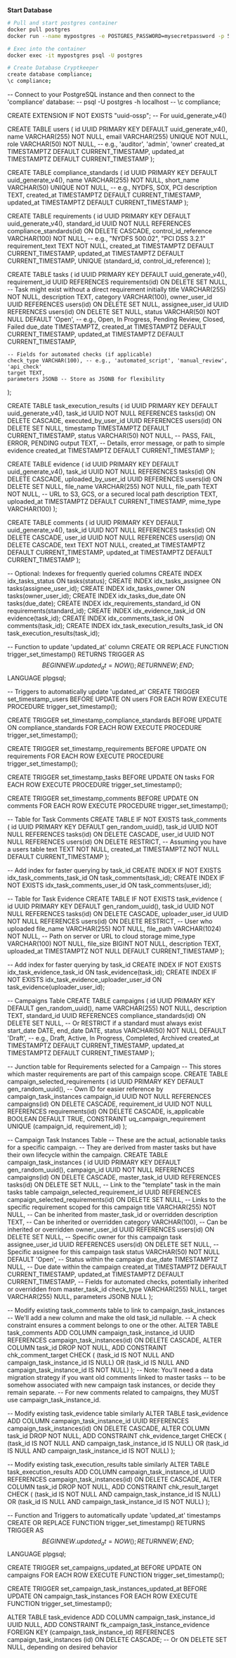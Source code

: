**Start Database**
```sh
# Pull and start postgres container
docker pull postgres
docker run --name mypostgres -e POSTGRES_PASSWORD=mysecretpassword -p 5432:5432 -d postgres

# Exec into the container
docker exec -it mypostgres psql -U postgres

# Create Database Cryptkeeper
create database compliance;
\c compliance;
```

-- Connect to your PostgreSQL instance and then connect to the 'compliance' database:
-- psql -U postgres -h localhost
-- \c compliance;

CREATE EXTENSION IF NOT EXISTS "uuid-ossp"; -- For uuid_generate_v4()

CREATE TABLE users (
    id UUID PRIMARY KEY DEFAULT uuid_generate_v4(),
    name VARCHAR(255) NOT NULL,
    email VARCHAR(255) UNIQUE NOT NULL,
    role VARCHAR(50) NOT NULL, -- e.g., 'auditor', 'admin', 'owner'
    created_at TIMESTAMPTZ DEFAULT CURRENT_TIMESTAMP,
    updated_at TIMESTAMPTZ DEFAULT CURRENT_TIMESTAMP
);

CREATE TABLE compliance_standards (
    id UUID PRIMARY KEY DEFAULT uuid_generate_v4(),
    name VARCHAR(255) NOT NULL,
    short_name VARCHAR(50) UNIQUE NOT NULL, -- e.g., NYDFS, SOX, PCI
    description TEXT,
    created_at TIMESTAMPTZ DEFAULT CURRENT_TIMESTAMP,
    updated_at TIMESTAMPTZ DEFAULT CURRENT_TIMESTAMP
);

CREATE TABLE requirements (
    id UUID PRIMARY KEY DEFAULT uuid_generate_v4(),
    standard_id UUID NOT NULL REFERENCES compliance_standards(id) ON DELETE CASCADE,
    control_id_reference VARCHAR(100) NOT NULL, -- e.g., "NYDFS 500.02", "PCI DSS 3.2.1"
    requirement_text TEXT NOT NULL,
    created_at TIMESTAMPTZ DEFAULT CURRENT_TIMESTAMP,
    updated_at TIMESTAMPTZ DEFAULT CURRENT_TIMESTAMP,
    UNIQUE (standard_id, control_id_reference)
);

CREATE TABLE tasks (
    id UUID PRIMARY KEY DEFAULT uuid_generate_v4(),
    requirement_id UUID REFERENCES requirements(id) ON DELETE SET NULL, -- Task might exist without a direct requirement initially
    title VARCHAR(255) NOT NULL,
    description TEXT,
    category VARCHAR(100),
    owner_user_id UUID REFERENCES users(id) ON DELETE SET NULL,
    assignee_user_id UUID REFERENCES users(id) ON DELETE SET NULL,
    status VARCHAR(50) NOT NULL DEFAULT 'Open', -- e.g., Open, In Progress, Pending Review, Closed, Failed
    due_date TIMESTAMPTZ,
    created_at TIMESTAMPTZ DEFAULT CURRENT_TIMESTAMP,
    updated_at TIMESTAMPTZ DEFAULT CURRENT_TIMESTAMP,

    -- Fields for automated checks (if applicable)
    check_type VARCHAR(100), -- e.g., 'automated_script', 'manual_review', 'api_check'
    target TEXT,
    parameters JSONB -- Store as JSONB for flexibility
);

CREATE TABLE task_execution_results (
    id UUID PRIMARY KEY DEFAULT uuid_generate_v4(),
    task_id UUID NOT NULL REFERENCES tasks(id) ON DELETE CASCADE,
    executed_by_user_id UUID REFERENCES users(id) ON DELETE SET NULL,
    timestamp TIMESTAMPTZ DEFAULT CURRENT_TIMESTAMP,
    status VARCHAR(50) NOT NULL, -- PASS, FAIL, ERROR, PENDING
    output TEXT, -- Details, error message, or path to simple evidence
    created_at TIMESTAMPTZ DEFAULT CURRENT_TIMESTAMP
);

CREATE TABLE evidence (
    id UUID PRIMARY KEY DEFAULT uuid_generate_v4(),
    task_id UUID NOT NULL REFERENCES tasks(id) ON DELETE CASCADE,
    uploaded_by_user_id UUID REFERENCES users(id) ON DELETE SET NULL,
    file_name VARCHAR(255) NOT NULL,
    file_path TEXT NOT NULL, -- URL to S3, GCS, or a secured local path
    description TEXT,
    uploaded_at TIMESTAMPTZ DEFAULT CURRENT_TIMESTAMP,
    mime_type VARCHAR(100)
);

CREATE TABLE comments (
    id UUID PRIMARY KEY DEFAULT uuid_generate_v4(),
    task_id UUID NOT NULL REFERENCES tasks(id) ON DELETE CASCADE,
    user_id UUID NOT NULL REFERENCES users(id) ON DELETE CASCADE,
    text TEXT NOT NULL,
    created_at TIMESTAMPTZ DEFAULT CURRENT_TIMESTAMP,
    updated_at TIMESTAMPTZ DEFAULT CURRENT_TIMESTAMP
);

-- Optional: Indexes for frequently queried columns
CREATE INDEX idx_tasks_status ON tasks(status);
CREATE INDEX idx_tasks_assignee ON tasks(assignee_user_id);
CREATE INDEX idx_tasks_owner ON tasks(owner_user_id);
CREATE INDEX idx_tasks_due_date ON tasks(due_date);
CREATE INDEX idx_requirements_standard_id ON requirements(standard_id);
CREATE INDEX idx_evidence_task_id ON evidence(task_id);
CREATE INDEX idx_comments_task_id ON comments(task_id);
CREATE INDEX idx_task_execution_results_task_id ON task_execution_results(task_id);

-- Function to update 'updated_at' column
CREATE OR REPLACE FUNCTION trigger_set_timestamp()
RETURNS TRIGGER AS $$
BEGIN
  NEW.updated_at = NOW();
  RETURN NEW;
END;
$$ LANGUAGE plpgsql;

-- Triggers to automatically update 'updated_at'
CREATE TRIGGER set_timestamp_users
BEFORE UPDATE ON users
FOR EACH ROW
EXECUTE PROCEDURE trigger_set_timestamp();

CREATE TRIGGER set_timestamp_compliance_standards
BEFORE UPDATE ON compliance_standards
FOR EACH ROW
EXECUTE PROCEDURE trigger_set_timestamp();

CREATE TRIGGER set_timestamp_requirements
BEFORE UPDATE ON requirements
FOR EACH ROW
EXECUTE PROCEDURE trigger_set_timestamp();

CREATE TRIGGER set_timestamp_tasks
BEFORE UPDATE ON tasks
FOR EACH ROW
EXECUTE PROCEDURE trigger_set_timestamp();

CREATE TRIGGER set_timestamp_comments
BEFORE UPDATE ON comments
FOR EACH ROW
EXECUTE PROCEDURE trigger_set_timestamp();



-- Table for Task Comments
CREATE TABLE IF NOT EXISTS task_comments (
    id UUID PRIMARY KEY DEFAULT gen_random_uuid(),
    task_id UUID NOT NULL REFERENCES tasks(id) ON DELETE CASCADE,
    user_id UUID NOT NULL REFERENCES users(id) ON DELETE RESTRICT, -- Assuming you have a users table
    text TEXT NOT NULL,
    created_at TIMESTAMPTZ NOT NULL DEFAULT CURRENT_TIMESTAMP
);

-- Add index for faster querying by task_id
CREATE INDEX IF NOT EXISTS idx_task_comments_task_id ON task_comments(task_id);
CREATE INDEX IF NOT EXISTS idx_task_comments_user_id ON task_comments(user_id);


-- Table for Task Evidence
CREATE TABLE IF NOT EXISTS task_evidence (
    id UUID PRIMARY KEY DEFAULT gen_random_uuid(),
    task_id UUID NOT NULL REFERENCES tasks(id) ON DELETE CASCADE,
    uploader_user_id UUID NOT NULL REFERENCES users(id) ON DELETE RESTRICT, -- User who uploaded
    file_name VARCHAR(255) NOT NULL,
    file_path VARCHAR(1024) NOT NULL, -- Path on server or URL to cloud storage
    mime_type VARCHAR(100) NOT NULL,
    file_size BIGINT NOT NULL,
    description TEXT,
    uploaded_at TIMESTAMPTZ NOT NULL DEFAULT CURRENT_TIMESTAMP
);

-- Add index for faster querying by task_id
CREATE INDEX IF NOT EXISTS idx_task_evidence_task_id ON task_evidence(task_id);
CREATE INDEX IF NOT EXISTS idx_task_evidence_uploader_user_id ON task_evidence(uploader_user_id);



-- Campaigns Table
CREATE TABLE campaigns (
    id UUID PRIMARY KEY DEFAULT gen_random_uuid(),
    name VARCHAR(255) NOT NULL,
    description TEXT,
    standard_id UUID REFERENCES compliance_standards(id) ON DELETE SET NULL, -- Or RESTRICT if a standard must always exist
    start_date DATE,
    end_date DATE,
    status VARCHAR(50) NOT NULL DEFAULT 'Draft', -- e.g., Draft, Active, In Progress, Completed, Archived
    created_at TIMESTAMPTZ DEFAULT CURRENT_TIMESTAMP,
    updated_at TIMESTAMPTZ DEFAULT CURRENT_TIMESTAMP
);

-- Junction table for Requirements selected for a Campaign
-- This stores which master requirements are part of this campaign scope.
CREATE TABLE campaign_selected_requirements (
    id UUID PRIMARY KEY DEFAULT gen_random_uuid(), -- Own ID for easier reference by campaign_task_instances
    campaign_id UUID NOT NULL REFERENCES campaigns(id) ON DELETE CASCADE,
    requirement_id UUID NOT NULL REFERENCES requirements(id) ON DELETE CASCADE,
    is_applicable BOOLEAN DEFAULT TRUE,
    CONSTRAINT uq_campaign_requirement UNIQUE (campaign_id, requirement_id)
);

-- Campaign Task Instances Table
-- These are the actual, actionable tasks for a specific campaign.
-- They are derived from master tasks but have their own lifecycle within the campaign.
CREATE TABLE campaign_task_instances (
    id UUID PRIMARY KEY DEFAULT gen_random_uuid(),
    campaign_id UUID NOT NULL REFERENCES campaigns(id) ON DELETE CASCADE,
    master_task_id UUID REFERENCES tasks(id) ON DELETE SET NULL, -- Link to the "template" task in the main tasks table
    campaign_selected_requirement_id UUID REFERENCES campaign_selected_requirements(id) ON DELETE SET NULL, -- Links to the specific requirement scoped for this campaign
    title VARCHAR(255) NOT NULL, -- Can be inherited from master_task_id or overridden
    description TEXT,             -- Can be inherited or overridden
    category VARCHAR(100),        -- Can be inherited or overridden
    owner_user_id UUID REFERENCES users(id) ON DELETE SET NULL,    -- Specific owner for this campaign task
    assignee_user_id UUID REFERENCES users(id) ON DELETE SET NULL, -- Specific assignee for this campaign task
    status VARCHAR(50) NOT NULL DEFAULT 'Open', -- Status within the campaign
    due_date TIMESTAMPTZ NULL,                  -- Due date within the campaign
    created_at TIMESTAMPTZ DEFAULT CURRENT_TIMESTAMP,
    updated_at TIMESTAMPTZ DEFAULT CURRENT_TIMESTAMP,
    -- Fields for automated checks, potentially inherited or overridden from master_task_id
    check_type VARCHAR(255) NULL,
    target VARCHAR(255) NULL,
    parameters JSONB NULL
);

-- Modify existing task_comments table to link to campaign_task_instances
-- We'll add a new column and make the old task_id nullable.
-- A check constraint ensures a comment belongs to one or the other.
ALTER TABLE task_comments
    ADD COLUMN campaign_task_instance_id UUID REFERENCES campaign_task_instances(id) ON DELETE CASCADE,
    ALTER COLUMN task_id DROP NOT NULL, 
    ADD CONSTRAINT chk_comment_target CHECK (
        (task_id IS NOT NULL AND campaign_task_instance_id IS NULL) OR 
        (task_id IS NULL AND campaign_task_instance_id IS NOT NULL)
    );
-- Note: You'll need a data migration strategy if you want old comments linked to master tasks
-- to be somehow associated with new campaign task instances, or decide they remain separate.
-- For new comments related to campaigns, they MUST use campaign_task_instance_id.

-- Modify existing task_evidence table similarly
ALTER TABLE task_evidence
    ADD COLUMN campaign_task_instance_id UUID REFERENCES campaign_task_instances(id) ON DELETE CASCADE,
    ALTER COLUMN task_id DROP NOT NULL,
    ADD CONSTRAINT chk_evidence_target CHECK (
        (task_id IS NOT NULL AND campaign_task_instance_id IS NULL) OR 
        (task_id IS NULL AND campaign_task_instance_id IS NOT NULL)
    );

-- Modify existing task_execution_results table similarly
ALTER TABLE task_execution_results
    ADD COLUMN campaign_task_instance_id UUID REFERENCES campaign_task_instances(id) ON DELETE CASCADE,
    ALTER COLUMN task_id DROP NOT NULL,
    ADD CONSTRAINT chk_result_target CHECK (
        (task_id IS NOT NULL AND campaign_task_instance_id IS NULL) OR 
        (task_id IS NULL AND campaign_task_instance_id IS NOT NULL)
    );

-- Function and Triggers to automatically update 'updated_at' timestamps
CREATE OR REPLACE FUNCTION trigger_set_timestamp()
RETURNS TRIGGER AS $$
BEGIN
  NEW.updated_at = NOW();
  RETURN NEW;
END;
$$ LANGUAGE plpgsql;

CREATE TRIGGER set_campaigns_updated_at
BEFORE UPDATE ON campaigns
FOR EACH ROW
EXECUTE FUNCTION trigger_set_timestamp();

CREATE TRIGGER set_campaign_task_instances_updated_at
BEFORE UPDATE ON campaign_task_instances
FOR EACH ROW
EXECUTE FUNCTION trigger_set_timestamp();


ALTER TABLE task_evidence
ADD COLUMN campaign_task_instance_id UUID NULL,
ADD CONSTRAINT fk_campaign_task_instance_evidence
    FOREIGN KEY (campaign_task_instance_id)
    REFERENCES campaign_task_instances (id)
    ON DELETE CASCADE; -- Or ON DELETE SET NULL, depending on desired behavior
